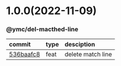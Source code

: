 <a name="1.0.0"></a>
# 1.0.0(2022-11-09)
### @ymc/del-macthed-line
commit|type|desciption
:----|:----|:----
[536baafc8](https://github.com/ymc-github/js-idea/commit/f536baafc845e9b8f0fd782c0fcb6229a9fec356 "feat(core): delete match line&#10;&#10;export class as default&#10;&#10;generated by ymc@robot")|feat|delete match line